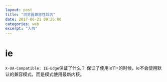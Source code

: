 ```yaml
---
layout: post
title: "浏览器兼容性踩坑"
date: 2017-06-21 09:26:00
categories: web 
excerpt: "入坑"
---
```


# ie

`X-UA-Compatible: IE-Edge`保证了什么？ 保证了使用ie11+的时候，ie不会使用默认的兼容模式，而是模式使用最新内核。



